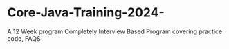 # Core-Java-Training-2024-
A 12 Week program Completely Interview Based Program covering practice code, FAQS
